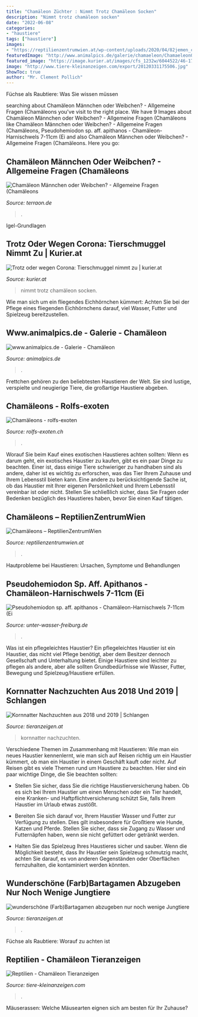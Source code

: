 ```yaml
---
title: "Chamäleon Züchter : Nimmt Trotz Chamäleon Socken"
description: "Nimmt trotz chamäleon socken"
date: "2022-06-08"
categories:
- "haustiere"
tags: ["haustiere"]
images:
- "https://reptilienzentrumwien.at/wp-content/uploads/2020/04/82jemen_chamaeleon_w2-gr.jpg"
featuredImage: "http://www.animalpics.de/galerie/chamaeleon/Chamaeleon01.jpg"
featured_image: "https://image.kurier.at/images/cfs_1232w/6044522/46-177642693.jpg"
image: "http://www.tiere-kleinanzeigen.com/export/20120331175506.jpg"
ShowToc: true
author: "Mr. Clement Pollich"
---
```



Füchse als Raubtiere: Was Sie wissen müssen

	

		
searching about Chamäleon Männchen oder Weibchen? - Allgemeine Fragen (Chamäleons you've visit to the right place. We have 9 Images about Chamäleon Männchen oder Weibchen? - Allgemeine Fragen (Chamäleons like Chamäleon Männchen oder Weibchen? - Allgemeine Fragen (Chamäleons, Pseudohemiodon sp. aff. apithanos - Chamäleon-Harnischwels 7-11cm (Ei and also Chamäleon Männchen oder Weibchen? - Allgemeine Fragen (Chamäleons. Here you go:
		
    
## Chamäleon Männchen Oder Weibchen? - Allgemeine Fragen (Chamäleons

<img loading=lazy src="https://www.terraon.de/attachment/62895-9c4a26ec-c03d-4a8d-ad11-3ca2cd78cee8-jpeg/" onerror="this.onerror=null;this.src='https://tse4.mm.bing.net/th?id=OIP.ZzwFbXbKlBjW3BRKUDUJTgHaJ4&amp;pid=15.1';" alt="Chamäleon Männchen oder Weibchen? - Allgemeine Fragen (Chamäleons">

_Source: terraon.de_

>. 

	

Igel-Grundlagen

    
## Trotz Oder Wegen Corona: Tierschmuggel Nimmt Zu | Kurier.at

<img loading=lazy src="https://image.kurier.at/images/cfs_1232w/6044522/46-177642693.jpg" onerror="this.onerror=null;this.src='https://tse4.mm.bing.net/th?id=OIP.Q0lDHC49nLP61hhwGTgMqgHaFj&amp;pid=15.1';" alt="Trotz oder wegen Corona: Tierschmuggel nimmt zu | kurier.at">

_Source: kurier.at_

>nimmt trotz chamäleon socken. 

	

Wie man sich um ein fliegendes Eichhörnchen kümmert: Achten Sie bei der Pflege eines fliegenden Eichhörnchens darauf, viel Wasser, Futter und Spielzeug bereitzustellen.

    
## Www.animalpics.de - Galerie - Chamäleon

<img loading=lazy src="http://www.animalpics.de/galerie/chamaeleon/Chamaeleon01.jpg" onerror="this.onerror=null;this.src='https://tse3.mm.bing.net/th?id=OIP.-7sqdurDIHGdHGm6rXgQiwHaE8&amp;pid=15.1';" alt="www.animalpics.de - Galerie - Chamäleon">

_Source: animalpics.de_

>. 

	

Frettchen gehören zu den beliebtesten Haustieren der Welt. Sie sind lustige, verspielte und neugierige Tiere, die großartige Haustiere abgeben.

    
## Chamäleons - Rolfs-exoten

<img loading=lazy src="https://image.jimcdn.com/app/cms/image/transf/none/path/s76fb7162d6d91c17/backgroundarea/ic8f56aecb3a1fa8d/version/1521649197/image.jpg" onerror="this.onerror=null;this.src='https://tse3.mm.bing.net/th?id=OIP.dXbtFJn3pA1QCBBUiDr-rwHaFj&amp;pid=15.1';" alt="Chamäleons - rolfs-exoten">

_Source: rolfs-exoten.ch_

>. 

	

Worauf Sie beim Kauf eines exotischen Haustieres achten sollten:
Wenn es darum geht, ein exotisches Haustier zu kaufen, gibt es ein paar Dinge zu beachten. Einer ist, dass einige Tiere schwieriger zu handhaben sind als andere, daher ist es wichtig zu erforschen, was das Tier Ihrem Zuhause und Ihrem Lebensstil bieten kann. Eine andere zu berücksichtigende Sache ist, ob das Haustier mit Ihrer eigenen Persönlichkeit und Ihrem Lebensstil vereinbar ist oder nicht. Stellen Sie schließlich sicher, dass Sie Fragen oder Bedenken bezüglich des Haustieres haben, bevor Sie einen Kauf tätigen.

    
## Chamäleons – ReptilienZentrumWien

<img loading=lazy src="https://reptilienzentrumwien.at/wp-content/uploads/2020/04/82jemen_chamaeleon_w2-gr.jpg" onerror="this.onerror=null;this.src='https://tse2.mm.bing.net/th?id=OIP.0XwajGnpzj4M7yNjc4EwfwAAAA&amp;pid=15.1';" alt="Chamäleons – ReptilienZentrumWien">

_Source: reptilienzentrumwien.at_

>. 

	

Hautprobleme bei Haustieren: Ursachen, Symptome und Behandlungen

    
## Pseudohemiodon Sp. Aff. Apithanos - Chamäleon-Harnischwels 7-11cm (Ei

<img loading=lazy src="https://www.unter-wasser-freiburg.de/media/image/product/18616/lg/pseudohemiodon-sp-aff-apithanos-chamaeleon-harnischwels-7-11cm-eigene-nz~3.jpg" onerror="this.onerror=null;this.src='https://tse3.mm.bing.net/th?id=OIP.PfJqc1cwKSiGR1bGXdjgIAHaHa&amp;pid=15.1';" alt="Pseudohemiodon sp. aff. apithanos - Chamäleon-Harnischwels 7-11cm (Ei">

_Source: unter-wasser-freiburg.de_

>. 

	

Was ist ein pflegeleichtes Haustier?
Ein pflegeleichtes Haustier ist ein Haustier, das nicht viel Pflege benötigt, aber dem Besitzer dennoch Gesellschaft und Unterhaltung bietet. Einige Haustiere sind leichter zu pflegen als andere, aber alle sollten Grundbedürfnisse wie Wasser, Futter, Bewegung und Spielzeug/Haustiere erfüllen.

    
## Kornnatter Nachzuchten Aus 2018 Und 2019 | Schlangen

<img loading=lazy src="https://bilder.tieranzeigen.at/fotos_zue/zue_400/37476/20210302-215059-HMPZK.jpg" onerror="this.onerror=null;this.src='https://tse4.mm.bing.net/th?id=OIP._LCcS7CVLqbMVFtseSu-sQAAAA&amp;pid=15.1';" alt="Kornnatter Nachzuchten aus 2018 und 2019 | Schlangen">

_Source: tieranzeigen.at_

>kornnatter nachzuchten. 

	

Verschiedene Themen im Zusammenhang mit Haustieren: Wie man ein neues Haustier kennenlernt, wie man sich auf Reisen richtig um ein Haustier kümmert, ob man ein Haustier in einem Geschäft kauft oder nicht.
Auf Reisen gibt es viele Themen rund um Haustiere zu beachten. Hier sind ein paar wichtige Dinge, die Sie beachten sollten:
- Stellen Sie sicher, dass Sie die richtige Haustierversicherung haben. Ob es sich bei Ihrem Haustier um einen Menschen oder ein Tier handelt, eine Kranken- und Haftpflichtversicherung schützt Sie, falls Ihrem Haustier im Urlaub etwas zustößt.

- Bereiten Sie sich darauf vor, Ihrem Haustier Wasser und Futter zur Verfügung zu stellen. Dies gilt insbesondere für Großtiere wie Hunde, Katzen und Pferde. Stellen Sie sicher, dass sie Zugang zu Wasser und Futternäpfen haben, wenn sie nicht gefüttert oder getränkt werden.

- Halten Sie das Spielzeug Ihres Haustieres sicher und sauber. Wenn die Möglichkeit besteht, dass Ihr Haustier sein Spielzeug schmutzig macht, achten Sie darauf, es von anderen Gegenständen oder Oberflächen fernzuhalten, die kontaminiert werden könnten.

    
## Wunderschöne (Farb)Bartagamen Abzugeben Nur Noch Wenige Jungtiere

<img loading=lazy src="https://bilder.tieranzeigen.at/fotos_zue/zue_1000/47914/20210811-141508-x5K2z.jpg" onerror="this.onerror=null;this.src='https://tse3.mm.bing.net/th?id=OIP.cKlojh7YEUZC42jgFHK_UAHaFj&amp;pid=15.1';" alt="wunderschöne (Farb)Bartagamen abzugeben nur noch wenige Jungtiere">

_Source: tieranzeigen.at_

>. 

	

Füchse als Raubtiere: Worauf zu achten ist

    
## Reptilien - Chamäleon Tieranzeigen

<img loading=lazy src="http://www.tiere-kleinanzeigen.com/export/20120331175506.jpg" onerror="this.onerror=null;this.src='https://tse4.mm.bing.net/th?id=OIP.h2UljpruAjsGKxsz32WW8AHaFo&amp;pid=15.1';" alt="Reptilien - Chamäleon Tieranzeigen">

_Source: tiere-kleinanzeigen.com_

>. 

	

Mäuserassen: Welche Mäusearten eignen sich am besten für Ihr Zuhause?

